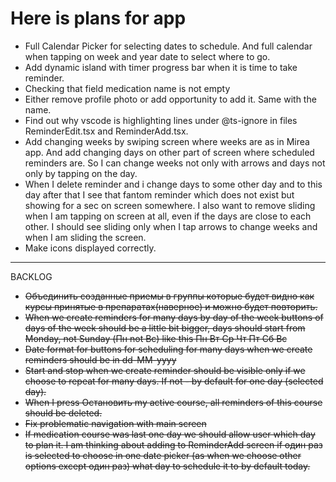 # Here is plans for app
- Full Calendar Picker for selecting dates to schedule. And full calendar when tapping on week and year date to select where to go. 
- Add dynamic island with timer progress bar when it is time to take reminder. 
- Checking that field medication name is not empty
- Either remove profile photo or add opportunity to add it. Same with the name.
- Find out why vscode is highlighting lines under @ts-ignore in files ReminderEdit.tsx and ReminderAdd.tsx.
- Add changing weeks by swiping screen where weeks are as in Mirea app. And add changing days on other part of screen where scheduled reminders are. So I can change weeks not only with arrows and days not only by tapping on the day.
- When I delete reminder and i change days to some other day and to this day after that I see that fantom reminder which does not exist but showing for a sec on screen somewhere. I also want to remove sliding when I am tapping on screen at all, even if the days are close to each other. I should see sliding only when I tap arrows to change weeks and when I am sliding the screen.
- Make icons displayed correctly.

---

BACKLOG

- ~~Объединить созданные приемы в группы которые будет видно как курсы принятые в препаратах(наверное) и можно будет повторить.~~
- ~~When we create reminders for many days by day of the week buttons of days of the week should be a little bit bigger, days should start from Monday, not Sunday (Пн not Вс) like this Пн Вт Ср Чт Пт Сб Вс~~
- ~~Date format for buttons for scheduling for many days when we create reminders should be in dd-MM-yyyy~~
- ~~Start and stop when we create reminder should be visible only if we choose to repeat for many days. If not - by default for one day (selected day).~~
- ~~When I press Остановить my active course, all reminders of this course should be deleted.~~
- ~~Fix problematic navigation with main screen~~
- ~~If medication course was last one day we should allow user which day to plan it. I am thinking about adding to ReminderAdd screen if один раз is selected to choose in one date picker (as when we choose other options except один раз) what day to schedule it to by default today.~~